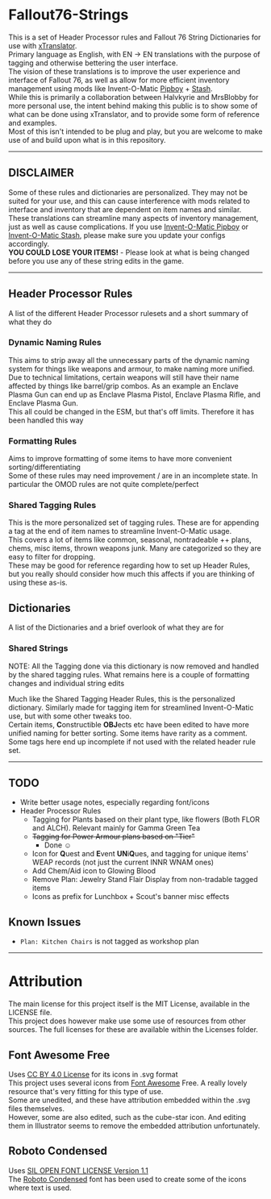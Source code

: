 # Fallout76-Strings

This is a set of Header Processor rules and Fallout 76 String Dictionaries for use with [xTranslator][xtranslator-nexus].  
Primary language as English, with EN -> EN translations with the purpose of tagging and otherwise bettering the user interface.  
The vision of these translations is to improve the user experience and interface of Fallout 76, as well as allow for more efficient inventory management using mods like Invent-O-Matic [Pipboy][inventomatic-pipboy-nexus] + [Stash][inventomatic-stash-nexus].  
While this is primarily a collaboration between Halvkyrie and MrsBlobby for more personal use, the intent behind making this public is to show some of what can be done using xTranslator, and to provide some form of reference and examples.  
Most of this isn't intended to be plug and play, but you are welcome to make use of and build upon what is in this repository.

---

## DISCLAIMER

Some of these rules and dictionaries are personalized. They may not be suited for your use, and this can cause interference with mods related to interface and inventory that are dependent on item names and similar.  
These translations can streamline many aspects of inventory management, just as well as cause complications. If you use [Invent-O-Matic Pipboy][inventomatic-pipboy-nexus] or [Invent-O-Matic Stash][inventomatic-stash-nexus], please make sure you update your configs accordingly.  
**YOU COULD LOSE YOUR ITEMS!** - Please look at what is being changed before you use any of these string edits in the game.  

---

## Header Processor Rules

A list of the different Header Processor rulesets and a short summary of what they do  

### Dynamic Naming Rules

This aims to strip away all the unnecessary parts of the dynamic naming system for things like weapons and armour, to make naming more unified.  
Due to technical limitations, certain weapons will still have their name affected by things like barrel/grip combos. As an example an Enclave Plasma Gun can end up as Enclave Plasma Pistol, Enclave Plasma Rifle, and Enclave Plasma Gun.  
This all could be changed in the ESM, but that's off limits. Therefore it has been handled this way  

### Formatting Rules

Aims to improve formatting of some items to have more convenient sorting/differentiating  
Some of these rules may need improvement / are in an incomplete state. In particular the OMOD rules are not quite complete/perfect

### Shared Tagging Rules

This is the more personalized set of tagging rules. These are for appending a tag at the end of item names to streamline Invent-O-Matic usage.  
This covers a lot of items like common, seasonal, nontradeable ++ plans, chems, misc items, thrown weapons junk. Many are categorized so they are easy to filter for dropping.  
These may be good for reference regarding how to set up Header Rules, but you really should consider how much this affects if you are thinking of using these as-is.  

## Dictionaries

A list of the Dictionaries and a brief overlook of what they are for  


### Shared Strings

NOTE: All the Tagging done via this dictionary is now removed and handled by the shared tagging rules. What remains here is a couple of formatting changes and individual string edits  

Much like the Shared Tagging Header Rules, this is the personalized dictionary. Similarly made for tagging item for streamlined Invent-O-Matic use, but with some other tweaks too.  
Certain items, **C**onstructible **OBJ**ects etc have been edited to have more unified naming for better sorting. Some items have rarity as a comment.  
Some tags here end up incomplete if not used with the related header rule set.  

---

## TODO

* Write better usage notes, especially regarding font/icons
* Header Processor Rules
  * Tagging for Plants based on their plant type, like flowers (Both FLOR and ALCH). Relevant mainly for Gamma Green Tea
  * ~~Tagging for Power Armour plans based on "Tier"~~
    * Done ☺
  * Icon for **Q**uest and **E**vent **UN**i**Q**ues, and tagging for unique items' WEAP records (not just the current INNR WNAM ones)
  * Add Chem/Aid icon to Glowing Blood
  * Remove Plan: Jewelry Stand Flair Display from non-tradable tagged items
  * Icons as prefix for Lunchbox + Scout's banner misc effects

## Known Issues

* `Plan: Kitchen Chairs` is not tagged as workshop plan

---

# Attribution

The main license for this project itself is the MIT License, available in the LICENSE file.  
This project does however make use some use of resources from other sources. The full licenses for these are available within the Licenses folder.  

## Font Awesome Free
Uses [CC BY 4.0 License](https://creativecommons.org/licenses/by/4.0/) for its icons in .svg format  
This project uses several icons from [Font Awesome][fontawesome] Free. A really lovely resource that's very fitting for this type of use.  
Some are unedited, and these have attribution embedded within the .svg files themselves.  
However, some are also edited, such as the cube-star icon. And editing them in Illustrator seems to remove the embedded attribution unfortunately.  

## Roboto Condensed
Uses [SIL OPEN FONT LICENSE Version 1.1](https://openfontlicense.org/open-font-license-official-text/)  
The [Roboto Condensed][robotocondensed] font has been used to create some of the icons where text is used.  



[xtranslator-nexus]: https://www.nexusmods.com/starfield/mods/313
[xtranslator-gh]: https://github.com/MGuffin/xTranslator/
[inventomatic-pipboy-nexus]: https://www.nexusmods.com/fallout76/mods/2324
[inventomatic-stash-nexus]: https://www.nexusmods.com/fallout76/mods/2335
[fontawesome]: https://fontawesome.com/
[robotocondensed]: https://fonts.google.com/specimen/Roboto+Condensed